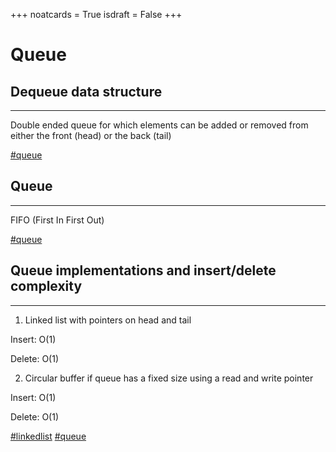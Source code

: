 +++
noatcards = True
isdraft = False
+++

# Queue

## Dequeue data structure

----

Double ended queue for which elements can be added or removed from either the front (head) or the back (tail)

[#queue](queue.md)

## Queue

----

FIFO (First In First Out)

[#queue](queue.md)

## Queue implementations and insert/delete complexity

----

1. Linked list with pointers on head and tail

Insert: O(1)

Delete: O(1)

2. Circular buffer if queue has a fixed size using a read and write pointer

Insert: O(1)

Delete: O(1)

[#linkedlist](linkedlist.md) [#queue](queue.md)